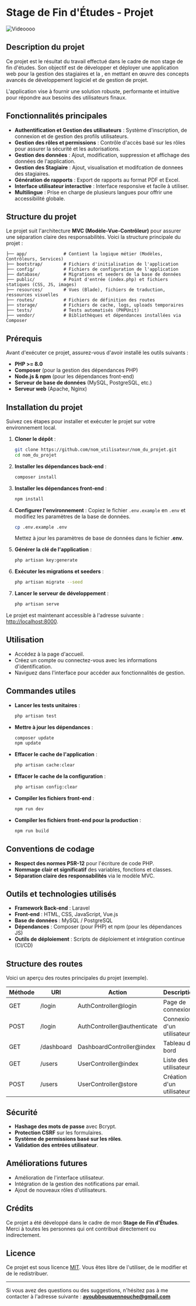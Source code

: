 
# Stage de Fin d'Études - Projet


![Videoooo](https://github.com/Bouquennouche/Stage-fin-etudes/issues/1#issue-2731225772)



## **Description du projet**
Ce projet est le résultat du travail effectué dans le cadre de mon stage de fin d'études. Son objectif est de développer et déployer une application web pour la gestion des stagiaires et la , en mettant en œuvre des concepts avancés de développement logiciel et de gestion de projet.

L'application vise à fournir une solution robuste, performante et intuitive pour répondre aux besoins des utilisateurs finaux.

## **Fonctionnalités principales**
- **Authentification et Gestion des utilisateurs** : Système d'inscription, de connexion et de gestion des profils utilisateurs.
- **Gestion des rôles et permissions** : Contrôle d'accès basé sur les rôles pour assurer la sécurité et les autorisations.
- **Gestion des données** : Ajout, modification, suppression et affichage des données de l'application.
- **Gestion des Stagiaire** : Ajout, visualisation et modifcation de donnees des stagiaires.
- **Génération de rapports** : Export de rapports au format PDF et Excel.
- **Interface utilisateur interactive** : Interface responsive et facile à utiliser.
- **Multilingue** : Prise en charge de plusieurs langues pour offrir une accessibilité globale.

## **Structure du projet**
Le projet suit l'architecture **MVC (Modèle-Vue-Contrôleur)** pour assurer une séparation claire des responsabilités. Voici la structure principale du projet :

```
├── app/              # Contient la logique métier (Modèles, Contrôleurs, Services)
├── bootstrap/        # Fichiers d'initialisation de l'application
├── config/           # Fichiers de configuration de l'application
├── database/         # Migrations et seeders de la base de données
├── public/           # Point d'entrée (index.php) et fichiers statiques (CSS, JS, images)
├── resources/        # Vues (Blade), fichiers de traduction, ressources visuelles
├── routes/           # Fichiers de définition des routes
├── storage/          # Fichiers de cache, logs, uploads temporaires
├── tests/            # Tests automatisés (PHPUnit)
├── vendor/           # Bibliothèques et dépendances installées via Composer
```

## **Prérequis**
Avant d'exécuter ce projet, assurez-vous d'avoir installé les outils suivants :

- **PHP >= 8.0**
- **Composer** (pour la gestion des dépendances PHP)
- **Node.js & npm** (pour les dépendances front-end)
- **Serveur de base de données** (MySQL, PostgreSQL, etc.)
- **Serveur web** (Apache, Nginx)

## **Installation du projet**
Suivez ces étapes pour installer et exécuter le projet sur votre environnement local.

1. **Cloner le dépôt** :
   ```bash
   git clone https://github.com/nom_utilisateur/nom_du_projet.git
   cd nom_du_projet
   ```

2. **Installer les dépendances back-end** :
   ```bash
   composer install
   ```

3. **Installer les dépendances front-end** :
   ```bash
   npm install
   ```

4. **Configurer l'environnement** :
   Copiez le fichier `.env.example` en `.env` et modifiez les paramètres de la base de données.
   ```bash
   cp .env.example .env
   ```

   Mettez à jour les paramètres de base de données dans le fichier **.env**.

5. **Générer la clé de l'application** :
   ```bash
   php artisan key:generate
   ```

6. **Exécuter les migrations et seeders** :
   ```bash
   php artisan migrate --seed
   ```

7. **Lancer le serveur de développement** :
   ```bash
   php artisan serve
   ```

Le projet est maintenant accessible à l'adresse suivante : [http://localhost:8000](http://localhost:8000).

## **Utilisation**
- Accédez à la page d'accueil.
- Créez un compte ou connectez-vous avec les informations d'identification.
- Naviguez dans l'interface pour accéder aux fonctionnalités de gestion.

## **Commandes utiles**
- **Lancer les tests unitaires** :
  ```bash
  php artisan test
  ```
- **Mettre à jour les dépendances** :
  ```bash
  composer update
  npm update
  ```
- **Effacer le cache de l'application** :
  ```bash
  php artisan cache:clear
  ```
- **Effacer le cache de la configuration** :
  ```bash
  php artisan config:clear
  ```
- **Compiler les fichiers front-end** :
  ```bash
  npm run dev
  ```
- **Compiler les fichiers front-end pour la production** :
  ```bash
  npm run build
  ```

## **Conventions de codage**
- **Respect des normes PSR-12** pour l'écriture de code PHP.
- **Nommage clair et significatif** des variables, fonctions et classes.
- **Séparation claire des responsabilités** via le modèle MVC.

## **Outils et technologies utilisés**
- **Framework Back-end** : Laravel
- **Front-end** : HTML, CSS, JavaScript, Vue.js
- **Base de données** : MySQL / PostgreSQL
- **Dépendances** : Composer (pour PHP) et npm (pour les dépendances JS)
- **Outils de déploiement** : Scripts de déploiement et intégration continue (CI/CD)

## **Structure des routes**
Voici un aperçu des routes principales du projet (exemple).

| **Méthode** | **URI**         | **Action**              | **Description**                 |
|-------------|-----------------|-------------------------|----------------------------------|
| GET         | /login          | AuthController@login    | Page de connexion               |
| POST        | /login          | AuthController@authenticate | Connexion d'un utilisateur    |
| GET         | /dashboard      | DashboardController@index | Tableau de bord               |
| GET         | /users          | UserController@index     | Liste des utilisateurs         |
| POST        | /users          | UserController@store     | Création d'un utilisateur      |

## **Sécurité**
- **Hashage des mots de passe** avec Bcrypt.
- **Protection CSRF** sur les formulaires.
- **Système de permissions basé sur les rôles**.
- **Validation des entrées utilisateur**.

## **Améliorations futures**
- Amélioration de l'interface utilisateur.
- Intégration de la gestion des notifications par email.
- Ajout de nouveaux rôles d'utilisateurs.

## **Crédits**
Ce projet a été développé dans le cadre de mon **Stage de Fin d'Études**. Merci à toutes les personnes qui ont contribué directement ou indirectement.

## **Licence**
Ce projet est sous licence [MIT](https://opensource.org/licenses/MIT). Vous êtes libre de l'utiliser, de le modifier et de le redistribuer.

---

Si vous avez des questions ou des suggestions, n'hésitez pas à me contacter à l'adresse suivante : **ayoubbouquennouche@gmail.com**
